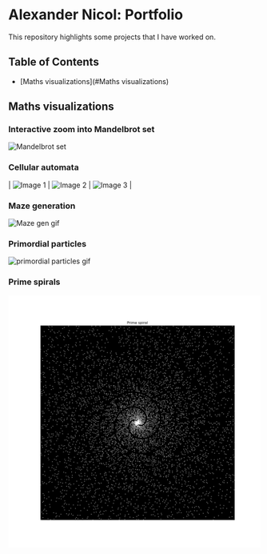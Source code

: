 # Alexander Nicol: Portfolio

This repository highlights some projects that I have worked on.

## Table of Contents
- [Maths visualizations](#Maths visualizations)

## Maths visualizations
### Interactive zoom into Mandelbrot set
![Mandelbrot set](Maths_visualizations/Mandelbrot%20Interactive/005.png)
### Cellular automata
| ![Image 1](Maths_visualizations/Cellular_automata/Langtons%20Ant_1_ants_LLRR.gif) | ![Image 2](Maths_visualizations/Cellular_automata/Langtons%20Ant_1_ants_LRRRRRLLR.gif) | ![Image 3](Maths_visualizations/Cellular_automata/Langtons%20Ant_1_ants_RRLLLRLLLRRR.gif) |
### Maze generation
![Maze gen gif](Maths_visualizations/Maze_generation/mazegen.gif)
### Primordial particles
![primordial particles gif](Maths_visualizations/Primordial_particles/anim.gif)
### Prime spirals
![prime spiral](Maths_visualizations/Prime_spirals/prime_spiral.png)
